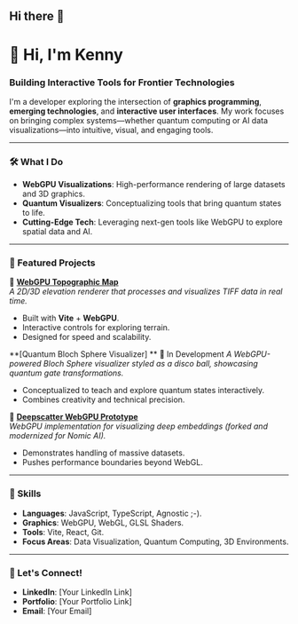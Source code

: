 ## Hi there 👋

<!--
**muayKenny/muayKenny** is a ✨ _special_ ✨ repository because its `README.md` (this file) appears on your GitHub profile.

Here are some ideas to get you started:

- 🔭 I’m currently working on ...
- 🌱 I’m currently learning ...
- 👯 I’m looking to collaborate on ...
- 🤔 I’m looking for help with ...
- 💬 Ask me about ...
- 📫 How to reach me: ...
- 😄 Pronouns: ...
- ⚡ Fun fact: ...
-->


# 👋 Hi, I'm Kenny 

### **Building Interactive Tools for Frontier Technologies**  

I'm a developer exploring the intersection of **graphics programming**, **emerging technologies**, and **interactive user interfaces**. My work focuses on bringing complex systems—whether quantum computing or AI data visualizations—into intuitive, visual, and engaging tools.

---

### **🛠️ What I Do**
- **WebGPU Visualizations**: High-performance rendering of large datasets and 3D graphics.  
- **Quantum Visualizers**: Conceptualizing tools that bring quantum states to life.  
- **Cutting-Edge Tech**: Leveraging next-gen tools like WebGPU to explore spatial data and AI.

---

### **🌟 Featured Projects**

🚀 **[WebGPU Topographic Map](https://github.com/your-repo-link)**  
*A 2D/3D elevation renderer that processes and visualizes TIFF data in real time.*  
- Built with **Vite** + **WebGPU**.  
- Interactive controls for exploring terrain.  
- Designed for speed and scalability.

 **[Quantum Bloch Sphere Visualizer] **  🚧 In Development
*A WebGPU-powered Bloch Sphere visualizer styled as a disco ball, showcasing quantum gate transformations.*  
- Conceptualized to teach and explore quantum states interactively.  
- Combines creativity and technical precision.  

🧠 **[Deepscatter WebGPU Prototype](https://github.com/your-repo-link)**  
*WebGPU implementation for visualizing deep embeddings (forked and modernized for Nomic AI).*  
- Demonstrates handling of massive datasets.  
- Pushes performance boundaries beyond WebGL.  

---

### **🔧 Skills**
- **Languages**: JavaScript, TypeScript, Agnostic ;-).  
- **Graphics**: WebGPU, WebGL, GLSL Shaders.  
- **Tools**: Vite, React, Git.  
- **Focus Areas**: Data Visualization, Quantum Computing, 3D Environments.  

---

### **🚀 Let's Connect!**
- **LinkedIn**: [Your LinkedIn Link]  
- **Portfolio**: [Your Portfolio Link]  
- **Email**: [Your Email]  
